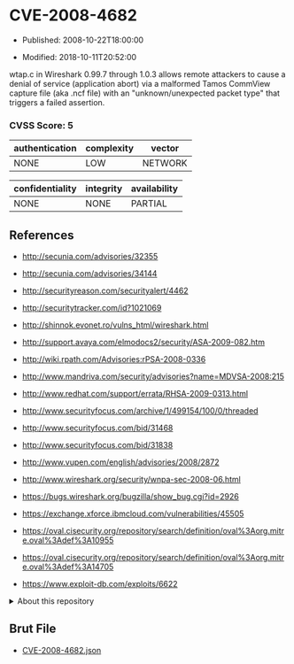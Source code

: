 # CVE-2008-4682

- Published: 2008-10-22T18:00:00

- Modified: 2018-10-11T20:52:00

wtap.c in Wireshark 0.99.7 through 1.0.3 allows remote attackers to cause a denial of service (application abort) via a malformed Tamos CommView capture file (aka .ncf file) with an "unknown/unexpected packet type" that triggers a failed assertion.

### CVSS Score: **5**

| authentication | complexity | vector |
| --- | --- | --- |
| NONE | LOW | NETWORK |

| confidentiality | integrity | availability |
| --- | --- | --- |
| NONE | NONE | PARTIAL |

## References

* http://secunia.com/advisories/32355

* http://secunia.com/advisories/34144

* http://securityreason.com/securityalert/4462

* http://securitytracker.com/id?1021069

* http://shinnok.evonet.ro/vulns_html/wireshark.html

* http://support.avaya.com/elmodocs2/security/ASA-2009-082.htm

* http://wiki.rpath.com/Advisories:rPSA-2008-0336

* http://www.mandriva.com/security/advisories?name=MDVSA-2008:215

* http://www.redhat.com/support/errata/RHSA-2009-0313.html

* http://www.securityfocus.com/archive/1/499154/100/0/threaded

* http://www.securityfocus.com/bid/31468

* http://www.securityfocus.com/bid/31838

* http://www.vupen.com/english/advisories/2008/2872

* http://www.wireshark.org/security/wnpa-sec-2008-06.html

* https://bugs.wireshark.org/bugzilla/show_bug.cgi?id=2926

* https://exchange.xforce.ibmcloud.com/vulnerabilities/45505

* https://oval.cisecurity.org/repository/search/definition/oval%3Aorg.mitre.oval%3Adef%3A10955

* https://oval.cisecurity.org/repository/search/definition/oval%3Aorg.mitre.oval%3Adef%3A14705

* https://www.exploit-db.com/exploits/6622

<details>
<summary>About this repository</summary> 

  This repository is part of the project [Live Hack CVE](https://github.com/Live-Hack-CVE). Main website can be found [www.live-hack.org](https://www.live-hack.org) 
  
  Made by [Sn0wAlice](https://github.com/Sn0wAlice) for the people that care about security and need to have a feed of the latest CVEs. Hope you enjoy it, don't forget to star the repo and follow me on [Twitter](https://twitter.com/Sn0wAlice) and [Github](https://github.com/Sn0wAlice). And that is my [personnal website](https://www.alice-snow.me/)

  - [Home Page](https://github.com/Live-Hack-CVE)
  - [Framework](https://github.com/Live-Hack-CVE/cve-framework)
  - [CVE database](https://github.com/Live-Hack-CVE/full_database)
  - [Changelog](https://github.com/Live-Hack-CVE/Changelog)
</details>

## Brut File

* [CVE-2008-4682.json](https://raw.githubusercontent.com/Live-Hack-CVE/full_database/main/cves/2008/CVE-2008-4682.json)

